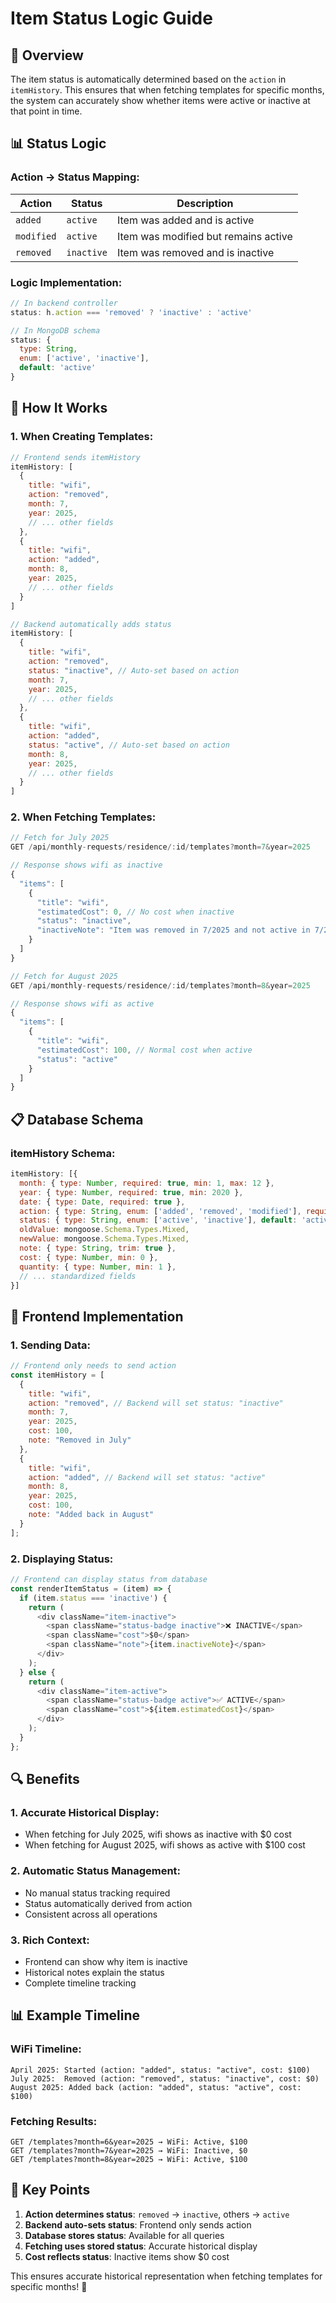 # Item Status Logic Guide

## 🎯 Overview

The item status is automatically determined based on the `action` in `itemHistory`. This ensures that when fetching templates for specific months, the system can accurately show whether items were active or inactive at that point in time.

## 📊 Status Logic

### **Action → Status Mapping:**

| Action | Status | Description |
|--------|--------|-------------|
| `added` | `active` | Item was added and is active |
| `modified` | `active` | Item was modified but remains active |
| `removed` | `inactive` | Item was removed and is inactive |

### **Logic Implementation:**

```javascript
// In backend controller
status: h.action === 'removed' ? 'inactive' : 'active'

// In MongoDB schema
status: { 
  type: String, 
  enum: ['active', 'inactive'], 
  default: 'active' 
}
```

## 🔄 How It Works

### **1. When Creating Templates:**

```javascript
// Frontend sends itemHistory
itemHistory: [
  {
    title: "wifi",
    action: "removed",
    month: 7,
    year: 2025,
    // ... other fields
  },
  {
    title: "wifi", 
    action: "added",
    month: 8,
    year: 2025,
    // ... other fields
  }
]

// Backend automatically adds status
itemHistory: [
  {
    title: "wifi",
    action: "removed",
    status: "inactive", // Auto-set based on action
    month: 7,
    year: 2025,
    // ... other fields
  },
  {
    title: "wifi",
    action: "added", 
    status: "active", // Auto-set based on action
    month: 8,
    year: 2025,
    // ... other fields
  }
]
```

### **2. When Fetching Templates:**

```javascript
// Fetch for July 2025
GET /api/monthly-requests/residence/:id/templates?month=7&year=2025

// Response shows wifi as inactive
{
  "items": [
    {
      "title": "wifi",
      "estimatedCost": 0, // No cost when inactive
      "status": "inactive",
      "inactiveNote": "Item was removed in 7/2025 and not active in 7/2025"
    }
  ]
}

// Fetch for August 2025  
GET /api/monthly-requests/residence/:id/templates?month=8&year=2025

// Response shows wifi as active
{
  "items": [
    {
      "title": "wifi",
      "estimatedCost": 100, // Normal cost when active
      "status": "active"
    }
  ]
}
```

## 📋 Database Schema

### **itemHistory Schema:**
```javascript
itemHistory: [{
  month: { type: Number, required: true, min: 1, max: 12 },
  year: { type: Number, required: true, min: 2020 },
  date: { type: Date, required: true },
  action: { type: String, enum: ['added', 'removed', 'modified'], required: true },
  status: { type: String, enum: ['active', 'inactive'], default: 'active' }, // Auto-set based on action
  oldValue: mongoose.Schema.Types.Mixed,
  newValue: mongoose.Schema.Types.Mixed,
  note: { type: String, trim: true },
  cost: { type: Number, min: 0 },
  quantity: { type: Number, min: 1 },
  // ... standardized fields
}]
```

## 🎯 Frontend Implementation

### **1. Sending Data:**
```javascript
// Frontend only needs to send action
const itemHistory = [
  {
    title: "wifi",
    action: "removed", // Backend will set status: "inactive"
    month: 7,
    year: 2025,
    cost: 100,
    note: "Removed in July"
  },
  {
    title: "wifi", 
    action: "added", // Backend will set status: "active"
    month: 8,
    year: 2025,
    cost: 100,
    note: "Added back in August"
  }
];
```

### **2. Displaying Status:**
```javascript
// Frontend can display status from database
const renderItemStatus = (item) => {
  if (item.status === 'inactive') {
    return (
      <div className="item-inactive">
        <span className="status-badge inactive">❌ INACTIVE</span>
        <span className="cost">$0</span>
        <span className="note">{item.inactiveNote}</span>
      </div>
    );
  } else {
    return (
      <div className="item-active">
        <span className="status-badge active">✅ ACTIVE</span>
        <span className="cost">${item.estimatedCost}</span>
      </div>
    );
  }
};
```

## 🔍 Benefits

### **1. Accurate Historical Display:**
- When fetching for July 2025, wifi shows as inactive with $0 cost
- When fetching for August 2025, wifi shows as active with $100 cost

### **2. Automatic Status Management:**
- No manual status tracking required
- Status automatically derived from action
- Consistent across all operations

### **3. Rich Context:**
- Frontend can show why item is inactive
- Historical notes explain the status
- Complete timeline tracking

## 📊 Example Timeline

### **WiFi Timeline:**
```
April 2025: Started (action: "added", status: "active", cost: $100)
July 2025:  Removed (action: "removed", status: "inactive", cost: $0)
August 2025: Added back (action: "added", status: "active", cost: $100)
```

### **Fetching Results:**
```
GET /templates?month=6&year=2025 → WiFi: Active, $100
GET /templates?month=7&year=2025 → WiFi: Inactive, $0  
GET /templates?month=8&year=2025 → WiFi: Active, $100
```

## 🎯 Key Points

1. **Action determines status**: `removed` → `inactive`, others → `active`
2. **Backend auto-sets status**: Frontend only sends action
3. **Database stores status**: Available for all queries
4. **Fetching uses stored status**: Accurate historical display
5. **Cost reflects status**: Inactive items show $0 cost

This ensures accurate historical representation when fetching templates for specific months! 🎉 